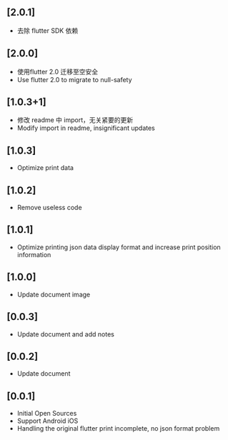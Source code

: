 ## [2.0.1]
* 去除 flutter SDK 依赖
## [2.0.0]
* 使用flutter 2.0 迁移至空安全
* Use flutter 2.0 to migrate to null-safety
## [1.0.3+1]
* 修改 readme 中 import，无关紧要的更新
* Modify import in readme, insignificant updates
## [1.0.3]
* Optimize print data 
## [1.0.2] 
* Remove useless code
## [1.0.1] 
* Optimize printing json data display format and increase print position information
## [1.0.0] 
* Update document image
## [0.0.3] 
* Update document and add notes
## [0.0.2] 
* Update document
## [0.0.1] 
* Initial Open Sources
* Support Android iOS
* Handling the original flutter print incomplete, no json format problem


